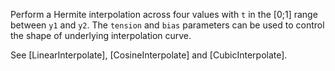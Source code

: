 Perform a Hermite interpolation across four values with `t` in the [0;1] range between `y1` and `y2`. The `tension` and `bias` parameters can be used to control the shape of underlying interpolation curve.

See [LinearInterpolate], [CosineInterpolate] and [CubicInterpolate].